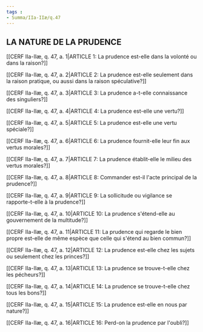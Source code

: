 ```yaml
---
tags : 
- Summa/IIa-IIæ/q.47
---
```


## LA NATURE DE LA PRUDENCE

[[CERF IIa-IIæ, q. 47, a. 1|ARTICLE 1: La prudence est-elle dans la volonté ou dans la raison?]]

[[CERF IIa-IIæ, q. 47, a. 2|ARTICLE 2: La prudence est-elle seulement dans la raison pratique, ou aussi dans la raison spéculative?]]

[[CERF IIa-IIæ, q. 47, a. 3|ARTICLE 3: La prudence a-t-elle connaissance des singuliers?]]

[[CERF IIa-IIæ, q. 47, a. 4|ARTICLE 4: La prudence est-elle une vertu?]]

[[CERF IIa-IIæ, q. 47, a. 5|ARTICLE 5: La prudence est-elle une vertu spéciale?]]

[[CERF IIa-IIæ, q. 47, a. 6|ARTICLE 6: La prudence fournit-elle leur fin aux vertus morales?]]

[[CERF IIa-IIæ, q. 47, a. 7|ARTICLE 7: La prudence établit-elle le milieu des vertus morales?]]

[[CERF IIa-IIæ, q. 47, a. 8|ARTICLE 8: Commander est-il l'acte principal de la prudence?]]

[[CERF IIa-IIæ, q. 47, a. 9|ARTICLE 9: La sollicitude ou vigilance se rapporte-t-elle à la prudence?]]

[[CERF IIa-IIæ, q. 47, a. 10|ARTICLE 10: La prudence s'étend-elle au gouvernement de la multitude?]]

[[CERF IIa-IIæ, q. 47, a. 11|ARTICLE 11: La prudence qui regarde le bien propre est-elle de même espèce que celle qui s'étend au bien commun?]]

[[CERF IIa-IIæ, q. 47, a. 12|ARTICLE 12: La prudence est-elle chez les sujets ou seulement chez les princes?]]

[[CERF IIa-IIæ, q. 47, a. 13|ARTICLE 13: La prudence se trouve-t-elle chez les pécheurs?]]

[[CERF IIa-IIæ, q. 47, a. 14|ARTICLE 14: La prudence se trouve-t-elle chez tous les bons?]]

[[CERF IIa-IIæ, q. 47, a. 15|ARTICLE 15: La prudence est-elle en nous par nature?]]

[[CERF IIa-IIæ, q. 47, a. 16|ARTICLE 16: Perd-on la prudence par l'oubli?]]

